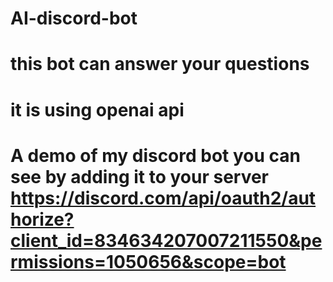 # AI-discord-bot
# this bot can answer your questions
# it is using openai api
# A demo of my discord bot you can see by adding it to your server https://discord.com/api/oauth2/authorize?client_id=834634207007211550&permissions=1050656&scope=bot
